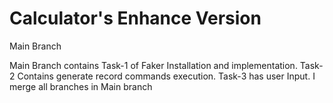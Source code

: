 # Calculator's Enhance Version 

Main Branch

Main Branch contains Task-1 of Faker Installation and implementation. Task-2 Contains generate record commands execution. Task-3 has user Input. I merge all branches in Main branch
